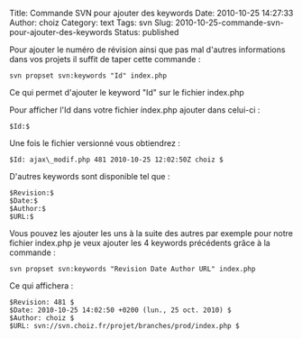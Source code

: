 Title: Commande SVN pour ajouter des keywords
Date: 2010-10-25 14:27:33
Author: choiz
Category: text
Tags: svn
Slug: 2010-10-25-commande-svn-pour-ajouter-des-keywords
Status: published

Pour ajouter le numéro de révision ainsi que pas mal d'autres
informations dans vos projets il suffit de taper cette commande :

    svn propset svn:keywords "Id" index.php

Ce qui permet d'ajouter le keyword "Id" sur le fichier index.php

Pour afficher l'Id dans votre fichier index.php ajouter dans celui-ci :

    $Id:$

Une fois le fichier versionné vous obtiendrez :

    $Id: ajax\_modif.php 481 2010-10-25 12:02:50Z choiz $

D'autres keywords sont disponible tel que :

    $Revision:$
    $Date:$
    $Author:$
    $URL:$

Vous pouvez les ajouter les uns à la suite des autres par exemple pour
notre fichier index.php je veux ajouter les 4 keywords précédents grâce
à la commande :

    svn propset svn:keywords "Revision Date Author URL" index.php

Ce qui affichera :

    $Revision: 481 $
    $Date: 2010-10-25 14:02:50 +0200 (lun., 25 oct. 2010) $
    $Author: choiz $
    $URL: svn://svn.choiz.fr/projet/branches/prod/index.php $
